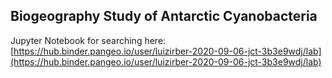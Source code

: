 ## Biogeography Study of Antarctic Cyanobacteria

Jupyter Notebook for searching here: [https://hub.binder.pangeo.io/user/luizirber-2020-09-06-jct-3b3e9wdj/lab](https://hub.binder.pangeo.io/user/luizirber-2020-09-06-jct-3b3e9wdj/lab)

